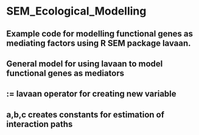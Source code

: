 # SEM_Ecological_Modelling
## Example code for modelling functional genes as mediating factors using R SEM package lavaan.
## General model for using lavaan to model functional genes as mediators
## := lavaan operator for creating new variable
## a,b,c creates constants for estimation of interaction paths
